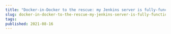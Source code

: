```yaml
---
title: "Docker-in-Docker to the rescue: my Jenkins server is fully-functional"
slug: docker-in-docker-to-the-rescue-my-jenkins-server-is-fully-functional
tags:
published: 2021-08-16
---
```

